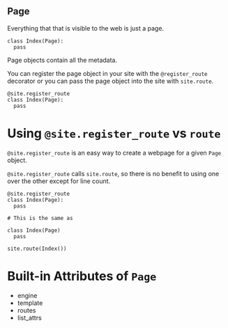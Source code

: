 Page
----

Everything that that is visible to the web is just a page.

```
class Index(Page):
  pass
```

Page objects contain all the metadata.

You can register the page object in your site with the `@register_route`
decorator or you can pass the page object into the site with `site.route`.

```
@site.register_route
class Index(Page):
  pass
```

Using `@site.register_route` vs `route`
======

`@site.register_route` is an easy way to create a webpage for a given `Page`
object.

`@site.register_route` calls `site.route`, so there is no benefit to using one
over the other except for line count.


```
@site.register_route
class Index(Page):
  pass

# This is the same as

class Index(Page)
  pass

site.route(Index())

```

Built-in Attributes of `Page`
======

* engine
* template
* routes
* list_attrs
